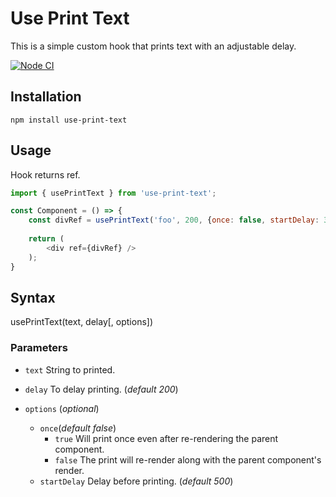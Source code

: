 # Use Print Text

This is a simple custom hook that prints text with an adjustable delay.

[![Node CI](https://github.com/M9lTHblu/use-print-text/actions/workflows/NodeCI.yml/badge.svg)](https://github.com/M9lTHblu/use-print-text/actions/workflows/NodeCI.yml)

## Installation

```
npm install use-print-text
```
## Usage
Hook returns ref.
```javascript
import { usePrintText } from 'use-print-text';

const Component = () => {
    const divRef = usePrintText('foo', 200, {once: false, startDelay: 3000})
    
    return (
        <div ref={divRef} />
    );
}
 ```
## Syntax
usePrintText(text, delay[, options])

### Parameters
* `text` String to printed.
* `delay` To delay printing. (*default 200*)

* `options` (*optional*)
  + `once`(*default false*)
    + `true` Will print once even after re-rendering the parent component.
    + `false` The print will re-render along with the parent component's render.
  + `startDelay` Delay before printing. (*default 500*)
